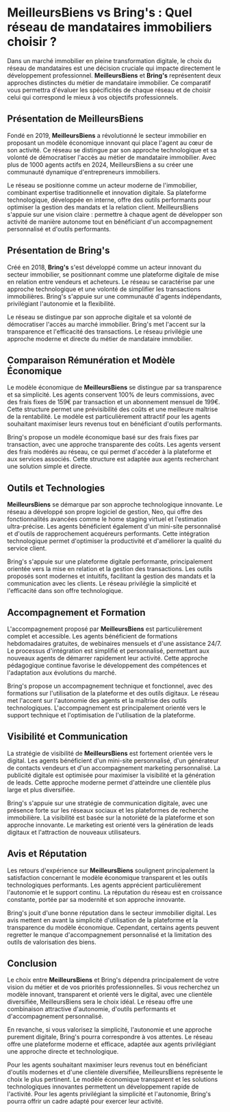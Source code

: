# MeilleursBiens vs Bring's : Quel réseau de mandataires immobiliers choisir ?

Dans un marché immobilier en pleine transformation digitale, le choix du réseau de mandataires est une décision cruciale qui impacte directement le développement professionnel. **MeilleursBiens** et **Bring's** représentent deux approches distinctes du métier de mandataire immobilier. Ce comparatif vous permettra d'évaluer les spécificités de chaque réseau et de choisir celui qui correspond le mieux à vos objectifs professionnels.

## Présentation de MeilleursBiens

Fondé en 2019, **MeilleursBiens** a révolutionné le secteur immobilier en proposant un modèle économique innovant qui place l'agent au cœur de son activité. Ce réseau se distingue par son approche technologique et sa volonté de démocratiser l'accès au métier de mandataire immobilier. Avec plus de 1000 agents actifs en 2024, MeilleursBiens a su créer une communauté dynamique d'entrepreneurs immobiliers.

Le réseau se positionne comme un acteur moderne de l'immobilier, combinant expertise traditionnelle et innovation digitale. Sa plateforme technologique, développée en interne, offre des outils performants pour optimiser la gestion des mandats et la relation client. MeilleursBiens s'appuie sur une vision claire : permettre à chaque agent de développer son activité de manière autonome tout en bénéficiant d'un accompagnement personnalisé et d'outils performants.

## Présentation de Bring's

Créé en 2018, **Bring's** s'est développé comme un acteur innovant du secteur immobilier, se positionnant comme une plateforme digitale de mise en relation entre vendeurs et acheteurs. Le réseau se caractérise par une approche technologique et une volonté de simplifier les transactions immobilières. Bring's s'appuie sur une communauté d'agents indépendants, privilégiant l'autonomie et la flexibilité.

Le réseau se distingue par son approche digitale et sa volonté de démocratiser l'accès au marché immobilier. Bring's met l'accent sur la transparence et l'efficacité des transactions. Le réseau privilégie une approche moderne et directe du métier de mandataire immobilier.

## Comparaison Rémunération et Modèle Économique

Le modèle économique de **MeilleursBiens** se distingue par sa transparence et sa simplicité. Les agents conservent 100% de leurs commissions, avec des frais fixes de 159€ par transaction et un abonnement mensuel de 199€. Cette structure permet une prévisibilité des coûts et une meilleure maîtrise de la rentabilité. Le modèle est particulièrement attractif pour les agents souhaitant maximiser leurs revenus tout en bénéficiant d'outils performants.

Bring's propose un modèle économique basé sur des frais fixes par transaction, avec une approche transparente des coûts. Les agents versent des frais modérés au réseau, ce qui permet d'accéder à la plateforme et aux services associés. Cette structure est adaptée aux agents recherchant une solution simple et directe.

## Outils et Technologies

**MeilleursBiens** se démarque par son approche technologique innovante. Le réseau a développé son propre logiciel de gestion, Neo, qui offre des fonctionnalités avancées comme le home staging virtuel et l'estimation ultra-précise. Les agents bénéficient également d'un mini-site personnalisé et d'outils de rapprochement acquéreurs performants. Cette intégration technologique permet d'optimiser la productivité et d'améliorer la qualité du service client.

Bring's s'appuie sur une plateforme digitale performante, principalement orientée vers la mise en relation et la gestion des transactions. Les outils proposés sont modernes et intuitifs, facilitant la gestion des mandats et la communication avec les clients. Le réseau privilégie la simplicité et l'efficacité dans son offre technologique.

## Accompagnement et Formation

L'accompagnement proposé par **MeilleursBiens** est particulièrement complet et accessible. Les agents bénéficient de formations hebdomadaires gratuites, de webinaires mensuels et d'une assistance 24/7. Le processus d'intégration est simplifié et personnalisé, permettant aux nouveaux agents de démarrer rapidement leur activité. Cette approche pédagogique continue favorise le développement des compétences et l'adaptation aux évolutions du marché.

Bring's propose un accompagnement technique et fonctionnel, avec des formations sur l'utilisation de la plateforme et des outils digitaux. Le réseau met l'accent sur l'autonomie des agents et la maîtrise des outils technologiques. L'accompagnement est principalement orienté vers le support technique et l'optimisation de l'utilisation de la plateforme.

## Visibilité et Communication

La stratégie de visibilité de **MeilleursBiens** est fortement orientée vers le digital. Les agents bénéficient d'un mini-site personnalisé, d'un générateur de contacts vendeurs et d'un accompagnement marketing personnalisé. La publicité digitale est optimisée pour maximiser la visibilité et la génération de leads. Cette approche moderne permet d'atteindre une clientèle plus large et plus diversifiée.

Bring's s'appuie sur une stratégie de communication digitale, avec une présence forte sur les réseaux sociaux et les plateformes de recherche immobilière. La visibilité est basée sur la notoriété de la plateforme et son approche innovante. Le marketing est orienté vers la génération de leads digitaux et l'attraction de nouveaux utilisateurs.

## Avis et Réputation

Les retours d'expérience sur **MeilleursBiens** soulignent principalement la satisfaction concernant le modèle économique transparent et les outils technologiques performants. Les agents apprécient particulièrement l'autonomie et le support continu. La réputation du réseau est en croissance constante, portée par sa modernité et son approche innovante.

Bring's jouit d'une bonne réputation dans le secteur immobilier digital. Les avis mettent en avant la simplicité d'utilisation de la plateforme et la transparence du modèle économique. Cependant, certains agents peuvent regretter le manque d'accompagnement personnalisé et la limitation des outils de valorisation des biens.

## Conclusion

Le choix entre **MeilleursBiens** et Bring's dépendra principalement de votre vision du métier et de vos priorités professionnelles. Si vous recherchez un modèle innovant, transparent et orienté vers le digital, avec une clientèle diversifiée, MeilleursBiens sera le choix idéal. Le réseau offre une combinaison attractive d'autonomie, d'outils performants et d'accompagnement personnalisé.

En revanche, si vous valorisez la simplicité, l'autonomie et une approche purement digitale, Bring's pourra correspondre à vos attentes. Le réseau offre une plateforme moderne et efficace, adaptée aux agents privilégiant une approche directe et technologique.

Pour les agents souhaitant maximiser leurs revenus tout en bénéficiant d'outils modernes et d'une clientèle diversifiée, MeilleursBiens représente le choix le plus pertinent. Le modèle économique transparent et les solutions technologiques innovantes permettent un développement rapide de l'activité. Pour les agents privilégiant la simplicité et l'autonomie, Bring's pourra offrir un cadre adapté pour exercer leur activité.
